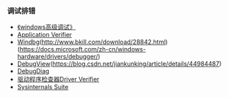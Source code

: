 
### 调试排错
- [《windows高级调试》]()
- [Application Verifier]()
- [Windbg](http://www.windbg.org/)(http://www.bkill.com/download/28842.html)(https://docs.microsoft.com/zh-cn/windows-hardware/drivers/debugger/)
- [DebugView](https://docs.microsoft.com/zh-cn/sysinternals/downloads/debugview)(https://blog.csdn.net/jiankunking/article/details/44984487)
- [DebugDiag]()
- [驱动程序检查器Driver Verifier](https://docs.microsoft.com/zh-tw/windows-hardware/drivers/devtest/driver-verifier?redirectedfrom=MSDN)
- [Sysinternals Suite](https://docs.microsoft.com/zh-cn/sysinternals/downloads/sysinternals-suite)


